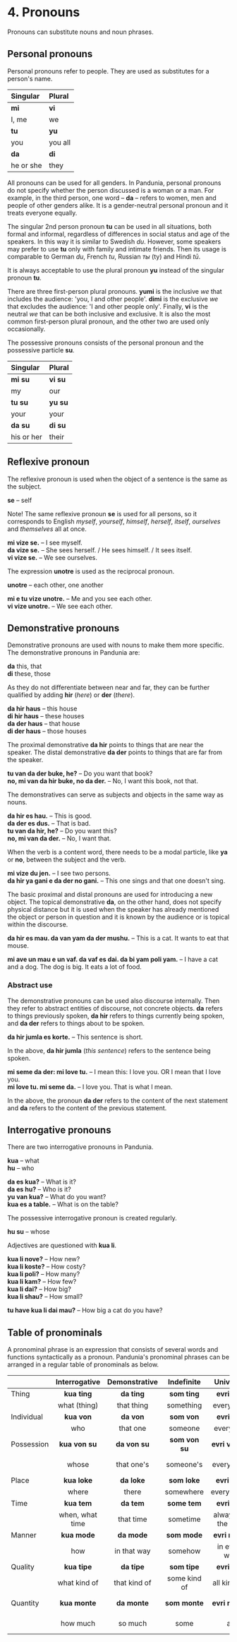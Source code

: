 
# 4. Pronouns

Pronouns can substitute nouns and noun phrases.

## Personal pronouns

Personal pronouns refer to people.
They are used as substitutes for a person's name.

| Singular    | Plural       |
|:------------|:-------------|
| **mi**      | **vi**       |
| I, me       | we           |
| **tu**      | **yu**       |
| you         | you all      |
| **da**      | **di**       |
| he or she   | they         |

All pronouns can be used for all genders.
In Pandunia, personal pronouns do not specify whether the person discussed is a woman or a man.
For example, in the third person, one word –
**da**
– refers to women, men and people of other genders alike.
It is a gender-neutral personal pronoun and it treats everyone equally.

The singular 2nd person pronoun **tu** can be used in all situations, both formal and informal,
regardless of differences in social status and age of the speakers.
In this way it is similar to Swedish _du_.
However, some speakers may prefer to use **tu** only with family and intimate friends.
Then its usage is comparable to German _du_, French _tu_, Russian _ты_ (ty) and Hindi _tū_.

It is always acceptable to use the plural pronoun **yu**
instead of the singular pronoun **tu**.

There are three first-person plural pronouns.
**yumi**
is the inclusive *we* that includes the audience: 'you, I and other people'.
**dimi**
is the exclusive *we* that excludes the audience: 'I and other people only'.
Finally,
**vi**
is the neutral *we* that can be both inclusive and exclusive.
It is also the most common first-person plural pronoun,
and the other two are used only occasionally.

The possessive pronouns consists of the personal pronoun and the possessive particle
**su**.

| Singular    | Plural       |
|:------------|:-------------|
| **mi su**   | **vi su**    |
| my          | our          |
| **tu su**   | **yu su**    |
| your        | your         |
| **da su**   | **di su**    |
| his or her  | their        |


## Reflexive pronoun

The reflexive pronoun is used when the object of a sentence is the same as the subject.

**se**
– self

Note! The same reflexive pronoun
**se**
is used for all persons,
so it corresponds to English _myself_, _yourself_, _himself_, _herself_, _itself_, _ourselves_ and _themselves_ all at once.

**mi vize se.**
– I see myself.  
**da vize se.**
– She sees herself. / He sees himself. / It sees itself.  
**vi vize se.**
– We see ourselves.

The expression
**unotre**
is used as the reciprocal pronoun.

**unotre**
– each other, one another

**mi e tu vize unotre.**
– Me and you see each other.  
**vi vize unotre.**
– We see each other.


## Demonstrative pronouns

Demonstrative pronouns are used with nouns to make them more specific.
The demonstrative pronouns in Pandunia are:

**da**
this, that  
**di**
these, those

As they do not differentiate between near and far, they can be further qualified by adding
**hir**
(_here_) or
**der**
(_there_).

**da hir haus**
– this house  
**di hir haus**
– these houses  
**da der haus**
– that house  
**di der haus**
– those houses  

The proximal demonstrative
**da hir**
points to things that are near the speaker.
The distal demonstrative
**da der**
points to things that are far from the speaker.

**tu van da der buke, he?**
– Do you want that book?  
**no, mi van da hir buke, no da der.**
– No, I want this book, not that.

The demonstratives can serve as subjects and objects in the same way as nouns.

**da hir es hau.**
– This is good.  
**da der es dus.**
– That is bad.  
**tu van da hir, he?**
– Do you want this?  
**no, mi van da der.**
– No, I want that.

When the verb is a content word,
there needs to be a modal particle,
like **ya** or **no**,
between the subject and the verb.

**mi vize du jen.**
– I see two persons.  
**da hir ya gani e da der no gani.**
– This one sings and that one doesn't sing.

The basic proximal and distal pronouns are used for introducing a new object.
The topical demonstrative **da**, on the other hand,
does not specify physical distance
but it is used when the speaker has already mentioned the object or person in question
and it is known by the audience or is topical within the discourse.

**da hir es mau. da van yam da der mushu.**
– This is a cat. It wants to eat that mouse.

**mi ave un mau e un vaf. da vaf es dai. da bi yam poli yam.**
– I have a cat and a dog. The dog is big. It eats a lot of food.


### Abstract use

The demonstrative pronouns can be used also discourse internally.
Then they refer to abstract entities of discourse, not concrete objects.
**da**
refers to things previously spoken,
**da hir**
refers to things currently being spoken, and
**da der**
refers to things about to be spoken.

**da hir jumla es korte.**
– This sentence is short.

In the above,
**da hir jumla**
(_this sentence_) refers to the sentence being spoken.

**mi seme da der: mi love tu.**
– I mean this: I love you. OR I mean that I love you.  
**mi love tu. mi seme da.**
– I love you. That is what I mean.

In the above, the pronoun
**da der**
refers to the content of the next statement and
**da**
refers to the content of the previous statement.


## Interrogative pronouns

There are two interrogative pronouns in Pandunia.

**kua**
– what  
**hu**
– who

**da es kua?**
– What is it?  
**da es hu?**
– Who is it?  
**yu van kua?**
– What do you want?  
**kua es a table.**
– What is on the table?

The possessive interrogative pronoun is created regularly.

**hu su**
– whose

Adjectives are questioned with **kua li**.

**kua li nove?**
– How new?  
**kua li koste?**
– How costy?  
**kua li poli?**
– How many?  
**kua li kam?**
– How few?  
**kua li dai?**
– How big?  
**kua li shau?**
– How small?

**tu have kua li dai mau?**
– How big a cat do you have?


## Table of pronominals

A pronominal phrase is an expression that consists of several words and functions syntactically as a pronoun.
Pandunia's pronominal phrases can be arranged in a regular table of pronominals as below.

|               | Interrogative | Demonstrative | Indefinite    | Universal     | Negative      | Alternative   | Elective      |
|:--------------|:-------------:|:-------------:|:-------------:|:-------------:|:-------------:|:-------------:|:-------------:|
| Thing         | **kua ting**  | **da ting**   | **som ting**  | **evri ting** | **no ting**   | **otre ting** | **eni ting**  |
|               | what (thing)  | that thing    | something     | everything    | nothing       | another       | anything      |
| Individual    | **kua von**   | **da von**    | **som von**   | **evri von**  | **no von**    | **otre von**  | **eni von**   |
|               | who           | that one      | someone       | every one     | no-one        | another       | anyone        |
| Possession    | **kua von su**| **da von su** | **som von su**|**evri von su**| **no von su** |**otre von su**| **eni von su**|
|               | whose         | that one's    | someone's     | everyone's    | no-one's      | another's     | anyone's      |
| Place         | **kua loke**  | **da loke**   | **som loke**  | **evri loke** | **no loke**   | **otre loke** | **eni loke**  |
|               | where         | there         | somewhere     | everywhere    | nowhere       | elsewhere     | anywhere      |
| Time          | **kua tem**   | **da tem**    | **some tem**  | **evri tem**  | **no tem**    | **otre tem**  | **eni tem**   |
|               |when, what time| that time     | sometime      |always, all the time| never    | another time  | any time      |
| Manner        | **kua mode**  | **da mode**   | **som mode**  | **evri mode** | **no mode**   | **otre mode** | **eni mode**  |
|               | how           | in that way   | somehow       | in every way  | in no way     | otherwise     | anyway        |
| Quality       | **kua tipe**  | **da tipe**   | **som tipe**  | **evri tipe** | **no tipe**   | **otre tipe** | **eni tipe**  |
|               | what kind of  | that kind of  | some kind of  | all kinds of  | no kind of    |another type of| any kind of   |
| Quantity      | **kua monte** | **da monte**  | **som monte** | **evri monte**| **no monte**  | **otre monte**| **eni monte** |
|               | how much      | so much       | some          | all           | none          | other amount  | any amount    |
